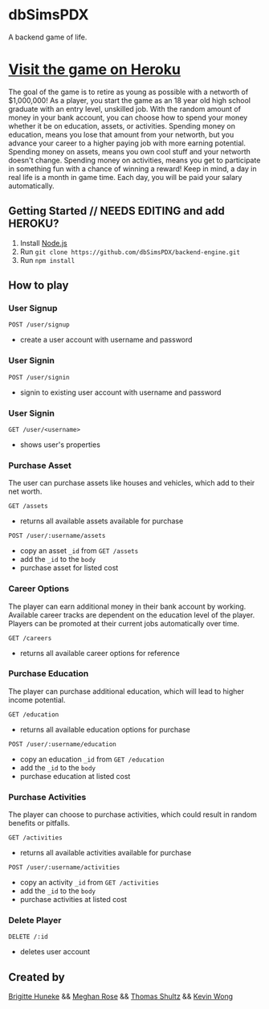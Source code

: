 # dbSimsPDX
A backend game of life. 

# [Visit the game on Heroku](https://dbsimspdx.herokuapp.com/)

The goal of the game is to retire as young as possible with a networth of $1,000,000! 
As a player, you start the game as an 18 year old high school graduate with an entry level, unskilled job. 
With the random amount of money in your bank account, you can choose how to spend your money whether it be on education, assets, or activities.
Spending money on education, means you lose that amount from your networth, but you advance your career to a higher paying job with more earning potential.
Spending money on assets, means you own cool stuff and your networth doesn't change.
Spending money on activities, means you get to participate in something fun with a chance of winning a reward!
Keep in mind, a day in real life is a month in game time. Each day, you will be paid your salary automatically.

## Getting Started // NEEDS EDITING and add HEROKU?
1. Install [Node.js](https://nodejs.org/en/)
2. Run `git clone https://github.com/dbSimsPDX/backend-engine.git`
3. Run `npm install`

## How to play

### User Signup
```
POST /user/signup
```
- create a user account with username and password

### User Signin
```
POST /user/signin
```
- signin to existing user account with username and password

### User Signin
```
GET /user/<username>
```
- shows user's properties

### Purchase Asset
The user can purchase assets like houses and vehicles, which add to their net worth.
```
GET /assets
```
- returns all available assets available for purchase

```
POST /user/:username/assets
```
- copy an asset `_id` from `GET /assets`
- add the `_id` to the `body`
- purchase asset for listed cost

### Career Options
The player can earn additional money in their bank account by working. Available career tracks are dependent on the education level of the player. Players can be promoted at their current jobs automatically over time.
```
GET /careers
```
- returns all available career options for reference

<!--POST /:id/education
- purchase education at listed cost-->

### Purchase Education
The player can purchase additional education, which will lead to higher income potential.
```
GET /education
```
- returns all available education options for purchase

```
POST /user/:username/education
```
- copy an education `_id` from `GET /education`
- add the `_id` to the `body`
- purchase education at listed cost

### Purchase Activities
The player can choose to purchase activities, which could result in random benefits or pitfalls.
```
GET /activities
```
- returns all available activities available for purchase

```
POST /user/:username/activities
```
- copy an activity `_id` from `GET /activities`
- add the `_id` to the `body`
- purchase activities at listed cost

### Delete Player
```
DELETE /:id
```
- deletes user account

<!--## ADMIN Options

post new asset
put/patch
delete
get/get all

post new education
put/patch
delete
get/get all

post new job
put/patch
delete
get/get all

post new activity
put/patch
delete
get/get all-->

## Created by
[Brigitte Huneke](https://github.com/bhuneke) &&
[Meghan Rose](https://github.com/meghanroserebecca) && 
[Thomas Shultz](https://github.com/mizutombo) &&
[Kevin Wong](https://github.com/cmd-kvn)
